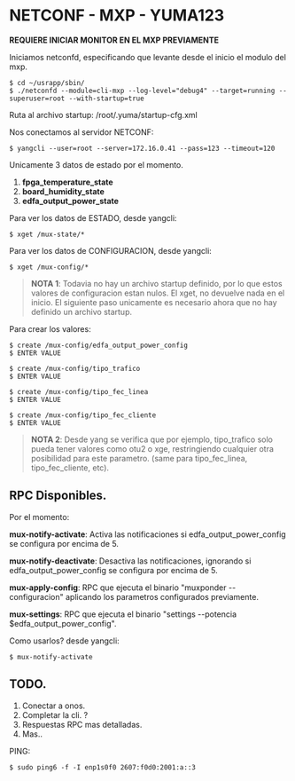 # NETCONF -  MXP - YUMA123

**REQUIERE INICIAR MONITOR EN EL MXP PREVIAMENTE**

Iniciamos netconfd, especificando que levante desde el inicio el modulo del mxp.

    $ cd ~/usrapp/sbin/
    $ ./netconfd --module=cli-mxp --log-level="debug4" --target=running --superuser=root --with-startup=true
    
Ruta al archivo startup:
/root/.yuma/startup-cfg.xml  

Nos conectamos al servidor NETCONF: 

    $ yangcli --user=root --server=172.16.0.41 --pass=123 --timeout=120

Unicamente 3 datos de estado por el momento. 


 1. **fpga_temperature_state**
 2. **board_humidity_state**
 3. **edfa_output_power_state**

Para ver los datos de ESTADO, desde yangcli:

    $ xget /mux-state/*
    
Para ver los datos de CONFIGURACION, desde yangcli:

    $ xget /mux-config/*

> **NOTA 1**: Todavia no hay un archivo startup definido, por lo que estos valores de configuracion estan nulos. El xget, no devuelve nada en el inicio. El siguiente paso unicamente es necesario ahora que no hay definido un archivo startup.

Para crear los valores: 

    $ create /mux-config/edfa_output_power_config
    $ ENTER VALUE
    
    $ create /mux-config/tipo_trafico
    $ ENTER VALUE
    
    $ create /mux-config/tipo_fec_linea
    $ ENTER VALUE
    
    $ create /mux-config/tipo_fec_cliente
    $ ENTER VALUE
    
> **NOTA 2**: Desde yang se verifica que por ejemplo, tipo_trafico solo pueda tener valores como otu2 o xge, restringiendo cualquier otra posibilidad para este parametro. (same para tipo_fec_linea, tipo_fec_cliente, etc).


## RPC Disponibles.

Por el momento:

**mux-notify-activate**: Activa las notificaciones si edfa_output_power_config se configura por encima de 5.

**mux-notify-deactivate**: Desactiva las notificaciones, ignorando si edfa_output_power_config se configura por encima de 5.

**mux-apply-config**: RPC que ejecuta el binario "muxponder --configuracion" aplicando los parametros configurados previamente.

**mux-settings**: RPC que ejecuta el binario "settings --potencia $edfa_output_power_config".

Como usarlos? desde yangcli:

    $ mux-notify-activate
    
## TODO. 

1. Conectar a onos.
2. Completar la cli. ?
3. Respuestas RPC mas detalladas. 
4. Mas..

    
PING:

    $ sudo ping6 -f -I enp1s0f0 2607:f0d0:2001:a::3
